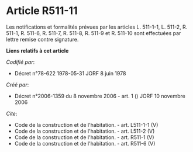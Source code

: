 # Article R511-11

Les notifications et formalités prévues par les articles L. 511-1-1, L. 511-2, R. 511-1, R. 511-6, R. 511-7, R. 511-8, R.
511-9 et R. 511-10 sont effectuées par lettre remise contre signature.

**Liens relatifs à cet article**

_Codifié par_:

  - Décret n°78-622 1978-05-31 JORF 8 juin 1978

_Créé par_:

  - Décret n°2006-1359 du 8 novembre 2006 - art. 1 () JORF 10 novembre 2006

_Cite_:

  - Code de la construction et de l'habitation. - art. L511-1-1 (V)
  - Code de la construction et de l'habitation. - art. L511-2 (V)
  - Code de la construction et de l'habitation. - art. R511-1 (V)
  - Code de la construction et de l'habitation. - art. R511-6 (V)
